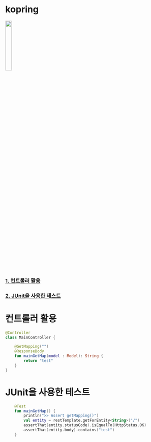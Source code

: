 # kopring

<img src="https://github.com/van1164/kopring/assets/52437971/15373147-90f6-4d08-8416-9132272188a0" width="20%" height="20%" />

### [1. 컨트롤러 활용](#컨트롤러-활용)
### [2. JUnit을 사용한 테스트](#JUnit을-사용한-테스트)
# 컨트롤러 활용
``` kotlin
@Controller
class MainController {

    @GetMapping("")
    @ResponseBody
    fun mainGetMap(model : Model): String {
        return "test"
    }
}
```

# JUnit을 사용한 테스트
``` kotlin
    @Test
    fun mainGetMap() {
        println(">> Assert getMapping()")
        val entity = restTemplate.getForEntity<String>("/")
        assertThat(entity.statusCode).isEqualTo(HttpStatus.OK)
        assertThat(entity.body).contains("test")
    }
```
